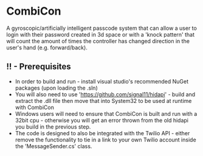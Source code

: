 # CombiCon

 A gyroscopic/artificially intelligent passcode system that can allow a user to login with their password created in 3d space or with a 'knock pattern' that will count the amount of times the controller has changed direction in the user's hand (e.g. forward/back).

## !! - Prerequisites

- In order to build and run - install visual studio's recommended NuGet packages (upon loading the .sln)
- You will also need to use 'https://github.com/signal11/hidapi' - build and extract the .dll file then move that into System32 to be used at runtime with CombiCon
- Windows users will need to ensure that CombiCon is built and run with a 32bit cpu - otherwise you will get an error thrown from the old hidapi you build in the previous step.
- The code is designed to also be integrated with the Twilio API - either remove the functionality to tie in a link to your own Twilio account inside the 'MessageSender.cs' class.
